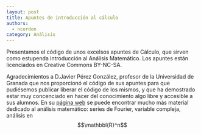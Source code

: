 ```yaml
---
layout: post
title: Apuntes de introducción al cálculo
authors:
  - ncordon
category: Análisis
---
```


Presentamos el código de unos excelsos apuntes de Cálculo, que sirven como estupenda
introducción al Análisis Matemático. Los apuntes están licenciados en
Creative Commons BY-NC-SA.

Agradecimientos a D.Javier Pérez González, profesor de la Universidad de Granada
que nos proporcionó el código de sus apuntes para que pudiésemos publicar liberar
el código de los mismos, y que ha demostrado estar muy concenciado en hacer del
conocimiento algo libre y accesible a sus alumnos. En su [página web](http://www.ugr.es/~fjperez/)
se puede encontrar mucho más material dedicado al análisis matemático: series de
Fourier, variable compleja, análisis en $$\mathbbl{R}^n$$
